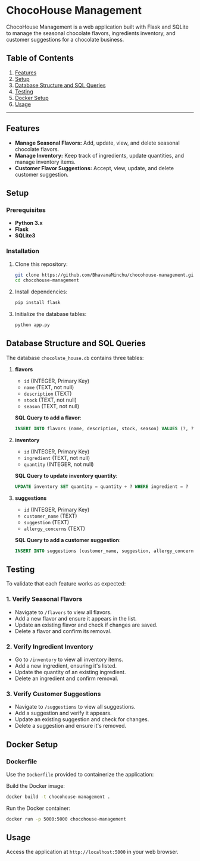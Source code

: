 # ChocoHouse Management

ChocoHouse Management is a web application built with Flask and SQLite to manage the seasonal chocolate flavors, ingredients inventory, and customer suggestions for a chocolate business.

## Table of Contents

1. [Features](#features)
2. [Setup](#setup)
3. [Database Structure and SQL Queries](#database-structure-and-sql-queries)
4. [Testing](#testing)
5. [Docker Setup](#docker-setup)
6. [Usage](#usage)

---

## Features

- **Manage Seasonal Flavors:** Add, update, view, and delete seasonal chocolate flavors.
- **Manage Inventory:** Keep track of ingredients, update quantities, and manage inventory items.
- **Customer Flavor Suggestions:** Accept, view, update, and delete customer suggestion.

## Setup

### Prerequisites

- **Python 3.x**
- **Flask**
- **SQLite3**

### Installation

1. Clone this repository:

   ```bash
   git clone https://github.com/BhavanaMinchu/chocohouse-management.git
   cd chocohouse-management
   ```

2. Install dependencies:

   ```bash
   pip install flask
   ```

3. Initialize the database tables:
   ```bash
   python app.py
   ```

## Database Structure and SQL Queries

The database `chocolate_house.db` contains three tables:

1. **flavors**

   - `id` (INTEGER, Primary Key)
   - `name` (TEXT, not null)
   - `description` (TEXT)
   - `stock` (TEXT, not null)
   - `season` (TEXT, not null)

   **SQL Query to add a flavor**:

   ```sql
   INSERT INTO flavors (name, description, stock, season) VALUES (?, ?, ?, ?)
   ```

2. **inventory**

   - `id` (INTEGER, Primary Key)
   - `ingredient` (TEXT, not null)
   - `quantity` (INTEGER, not null)

   **SQL Query to update inventory quantity**:

   ```sql
   UPDATE inventory SET quantity = quantity + ? WHERE ingredient = ?
   ```

3. **suggestions**

   - `id` (INTEGER, Primary Key)
   - `customer_name` (TEXT)
   - `suggestion` (TEXT)
   - `allergy_concerns` (TEXT)

   **SQL Query to add a customer suggestion**:

   ```sql
   INSERT INTO suggestions (customer_name, suggestion, allergy_concerns) VALUES (?, ?, ?)
   ```

## Testing

To validate that each feature works as expected:

### 1. Verify Seasonal Flavors

- Navigate to `/flavors` to view all flavors.
- Add a new flavor and ensure it appears in the list.
- Update an existing flavor and check if changes are saved.
- Delete a flavor and confirm its removal.

### 2. Verify Ingredient Inventory

- Go to `/inventory` to view all inventory items.
- Add a new ingredient, ensuring it's listed.
- Update the quantity of an existing ingredient.
- Delete an ingredient and confirm removal.

### 3. Verify Customer Suggestions

- Navigate to `/suggestions` to view all suggestions.
- Add a suggestion and verify it appears.
- Update an existing suggestion and check for changes.
- Delete a suggestion and ensure it's removed.

## Docker Setup

### Dockerfile

Use the `Dockerfile` provided to containerize the application:

Build the Docker image:

```bash
docker build -t chocohouse-management .
```

Run the Docker container:

```bash
docker run -p 5000:5000 chocohouse-management
```

## Usage

Access the application at `http://localhost:5000` in your web browser.
